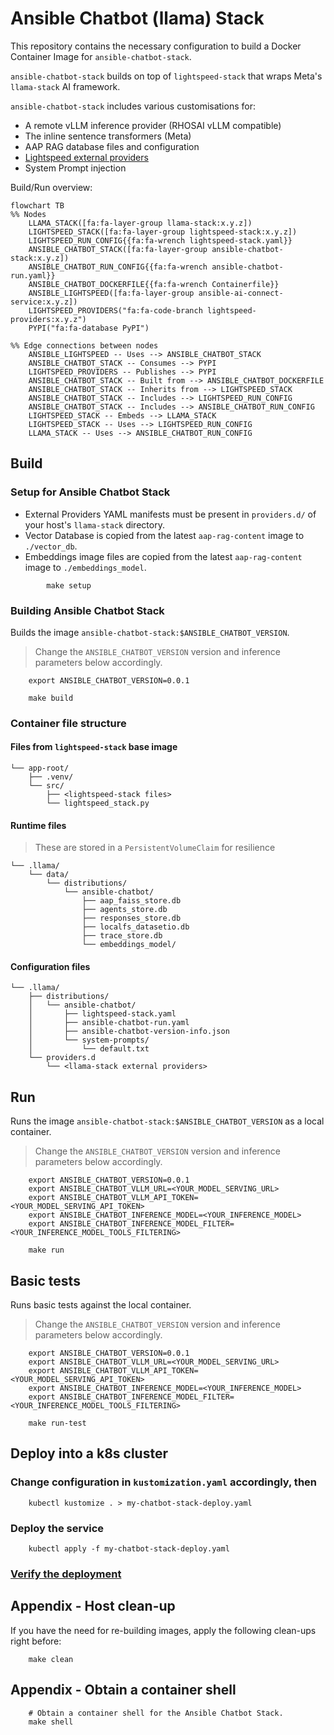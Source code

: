 # Ansible Chatbot (llama) Stack

This repository contains the necessary configuration to build a Docker Container Image for `ansible-chatbot-stack`.

`ansible-chatbot-stack` builds on top of `lightspeed-stack` that wraps Meta's `llama-stack` AI framework.

`ansible-chatbot-stack` includes various customisations for:

- A remote vLLM inference provider (RHOSAI vLLM compatible)
- The inline sentence transformers (Meta)
- AAP RAG database files and configuration
- [Lightspeed external providers](https://github.com/lightspeed-core/lightspeed-providers)
- System Prompt injection

Build/Run overview:

```mermaid
flowchart TB
%% Nodes
    LLAMA_STACK([fa:fa-layer-group llama-stack:x.y.z])
    LIGHTSPEED_STACK([fa:fa-layer-group lightspeed-stack:x.y.z])
    LIGHTSPEED_RUN_CONFIG{{fa:fa-wrench lightspeed-stack.yaml}}
    ANSIBLE_CHATBOT_STACK([fa:fa-layer-group ansible-chatbot-stack:x.y.z])
    ANSIBLE_CHATBOT_RUN_CONFIG{{fa:fa-wrench ansible-chatbot-run.yaml}}
    ANSIBLE_CHATBOT_DOCKERFILE{{fa:fa-wrench Containerfile}}
    ANSIBLE_LIGHTSPEED([fa:fa-layer-group ansible-ai-connect-service:x.y.z])
    LIGHTSPEED_PROVIDERS("fa:fa-code-branch lightspeed-providers:x.y.z")
    PYPI("fa:fa-database PyPI")

%% Edge connections between nodes
    ANSIBLE_LIGHTSPEED -- Uses --> ANSIBLE_CHATBOT_STACK
    ANSIBLE_CHATBOT_STACK -- Consumes --> PYPI
    LIGHTSPEED_PROVIDERS -- Publishes --> PYPI
    ANSIBLE_CHATBOT_STACK -- Built from --> ANSIBLE_CHATBOT_DOCKERFILE
    ANSIBLE_CHATBOT_STACK -- Inherits from --> LIGHTSPEED_STACK
    ANSIBLE_CHATBOT_STACK -- Includes --> LIGHTSPEED_RUN_CONFIG
    ANSIBLE_CHATBOT_STACK -- Includes --> ANSIBLE_CHATBOT_RUN_CONFIG
    LIGHTSPEED_STACK -- Embeds --> LLAMA_STACK
    LIGHTSPEED_STACK -- Uses --> LIGHTSPEED_RUN_CONFIG
    LLAMA_STACK -- Uses --> ANSIBLE_CHATBOT_RUN_CONFIG
```

## Build

### Setup for Ansible Chatbot Stack

- External Providers YAML manifests must be present in `providers.d/` of your host's `llama-stack` directory.
- Vector Database is copied from the latest `aap-rag-content` image to `./vector_db`.
- Embeddings image files are copied from the latest `aap-rag-content` image to `./embeddings_model`.

```shell
        make setup
```

### Building Ansible Chatbot Stack

Builds the image `ansible-chatbot-stack:$ANSIBLE_CHATBOT_VERSION`.

> Change the `ANSIBLE_CHATBOT_VERSION` version and inference parameters below accordingly.

```shell
    export ANSIBLE_CHATBOT_VERSION=0.0.1
    
    make build
```

### Container file structure

#### Files from `lightspeed-stack` base image
```commandline
└── app-root/
    ├── .venv/
    └── src/
        ├── <lightspeed-stack files>
        └── lightspeed_stack.py
````

#### Runtime files

> These are stored in a `PersistentVolumeClaim` for resilience
```commandline
└── .llama/
    └── data/
        └── distributions/
            └── ansible-chatbot/
                ├── aap_faiss_store.db
                ├── agents_store.db
                ├── responses_store.db
                ├── localfs_datasetio.db
                ├── trace_store.db
                └── embeddings_model/
```

#### Configuration files
```commandline
└── .llama/
    ├── distributions/
    │   └── ansible-chatbot/
    │       ├── lightspeed-stack.yaml
    │       ├── ansible-chatbot-run.yaml
    │       ├── ansible-chatbot-version-info.json
    │       └── system-prompts/
    │           └── default.txt
    └── providers.d
        └── <llama-stack external providers>
```

## Run

Runs the image `ansible-chatbot-stack:$ANSIBLE_CHATBOT_VERSION` as a local container.

> Change the `ANSIBLE_CHATBOT_VERSION` version and inference parameters below accordingly.

```shell
    export ANSIBLE_CHATBOT_VERSION=0.0.1
    export ANSIBLE_CHATBOT_VLLM_URL=<YOUR_MODEL_SERVING_URL>
    export ANSIBLE_CHATBOT_VLLM_API_TOKEN=<YOUR_MODEL_SERVING_API_TOKEN>
    export ANSIBLE_CHATBOT_INFERENCE_MODEL=<YOUR_INFERENCE_MODEL>
    export ANSIBLE_CHATBOT_INFERENCE_MODEL_FILTER=<YOUR_INFERENCE_MODEL_TOOLS_FILTERING>
    
    make run
```

## Basic tests

Runs basic tests against the local container.

> Change the `ANSIBLE_CHATBOT_VERSION` version and inference parameters below accordingly.

```shell
    export ANSIBLE_CHATBOT_VERSION=0.0.1
    export ANSIBLE_CHATBOT_VLLM_URL=<YOUR_MODEL_SERVING_URL>
    export ANSIBLE_CHATBOT_VLLM_API_TOKEN=<YOUR_MODEL_SERVING_API_TOKEN>
    export ANSIBLE_CHATBOT_INFERENCE_MODEL=<YOUR_INFERENCE_MODEL>
    export ANSIBLE_CHATBOT_INFERENCE_MODEL_FILTER=<YOUR_INFERENCE_MODEL_TOOLS_FILTERING>
    
    make run-test
```

## Deploy into a k8s cluster

### Change configuration in `kustomization.yaml` accordingly, then

```shell
    kubectl kustomize . > my-chatbot-stack-deploy.yaml
```

### Deploy the service

```shell
    kubectl apply -f my-chatbot-stack-deploy.yaml
```

### [Verify the deployment](https://llama-stack.readthedocs.io/en/latest/distributions/kubernetes_deployment.html#verifying-the-deployment)

## Appendix - Host clean-up

If you have the need for re-building images, apply the following clean-ups right before:

```shell
    make clean
```

## Appendix - Obtain a container shell

```shell
    # Obtain a container shell for the Ansible Chatbot Stack.
    make shell
```
